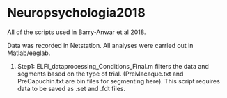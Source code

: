 # Neuropsychologia2018

All of the scripts used in Barry-Anwar et al 2018.

Data was recorded in Netstation. All analyses were carried out in Matlab/eeglab.

1. Step1: ELFI_dataprocessing_Conditions_Final.m filters the data and segments based on the type of trial. (PreMacaque.txt and PreCapuchin.txt are bin files for segmenting here). This script requires data to be saved as .set and .fdt files.

